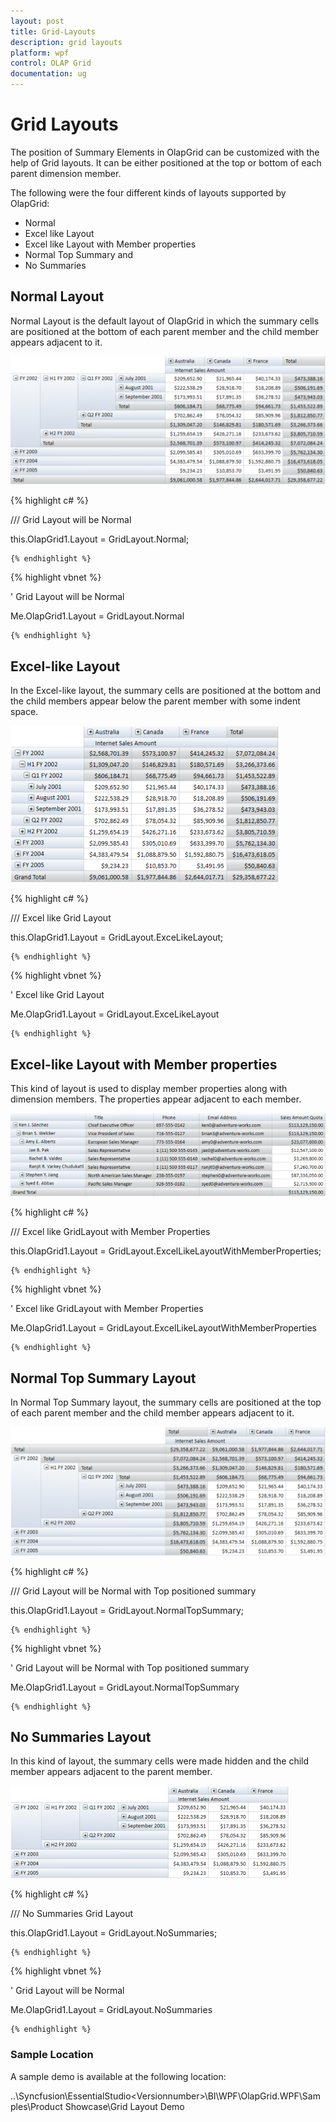 ```yaml
---
layout: post
title: Grid-Layouts
description: grid layouts
platform: wpf
control: OLAP Grid
documentation: ug
---
```


# Grid Layouts

The position of Summary Elements in OlapGrid can be customized with the help of Grid layouts. It can be either positioned at the top or bottom of each parent dimension member. 

The following were the four different kinds of layouts supported by OlapGrid:

* Normal
* Excel like Layout
* Excel like Layout with Member properties
* Normal Top Summary and
* No Summaries

## Normal Layout


Normal Layout is the default layout of OlapGrid in which the summary cells are positioned at the bottom of each parent member and the child member appears adjacent to it.

![Grid Normal](Grid-Layouts_images/Grid-Layouts_img1.png)

  {% highlight c# %}

    



/// Grid Layout will be Normal

this.OlapGrid1.Layout = GridLayout.Normal; 

    {% endhighlight %}





  {% highlight vbnet %}

    



' Grid Layout will be Normal

Me.OlapGrid1.Layout = GridLayout.Normal

    {% endhighlight %}





## Excel-like Layout

In the Excel-like layout, the summary cells are positioned at the bottom and the child members appear below the parent member with some indent space.

![](Grid-Layouts_images/Grid-Layouts_img2.png)

  {% highlight c# %}

    



/// Excel like Grid Layout

this.OlapGrid1.Layout = GridLayout.ExceLikeLayout; 

    {% endhighlight %}




  {% highlight vbnet %}

    



' Excel like Grid Layout

Me.OlapGrid1.Layout = GridLayout.ExceLikeLayout

    {% endhighlight %}






## Excel-like Layout with Member properties

This kind of layout is used to display member properties along with dimension members. The properties appear adjacent to each member.

![](Grid-Layouts_images/Grid-Layouts_img3.png)

  {% highlight c# %}

    



/// Excel like GridLayout with Member Properties 

this.OlapGrid1.Layout = GridLayout.ExcelLikeLayoutWithMemberProperties;

    {% endhighlight %}

 



  {% highlight vbnet %}

    



' Excel like GridLayout with Member Properties

Me.OlapGrid1.Layout = GridLayout.ExcelLikeLayoutWithMemberProperties

    {% endhighlight %}





## Normal Top Summary Layout

In Normal Top Summary layout, the summary cells are positioned at the top of each parent member and the child member appears adjacent to it.

![Grid Normal Top](Grid-Layouts_images/Grid-Layouts_img4.png)

  {% highlight c# %}

    



/// Grid Layout will be Normal with Top positioned summary

this.OlapGrid1.Layout = GridLayout.NormalTopSummary; 

    {% endhighlight %}





  {% highlight vbnet %}

    



' Grid Layout will be Normal with Top positioned summary

Me.OlapGrid1.Layout = GridLayout.NormalTopSummary

    {% endhighlight %}





## No Summaries Layout

In this kind of layout, the summary cells were made hidden and the child member appears adjacent to the parent member.

![Grid No Summaries](Grid-Layouts_images/Grid-Layouts_img5.png)

  {% highlight c# %}

    



/// No Summaries Grid Layout

this.OlapGrid1.Layout = GridLayout.NoSummaries; 

    {% endhighlight %}





  {% highlight vbnet %}

    



' Grid Layout will be Normal

Me.OlapGrid1.Layout = GridLayout.NoSummaries

    {% endhighlight %}







### Sample Location

A sample demo is available at the following location:

..\Syncfusion\EssentialStudio\<Versionnumber>\BI\WPF\OlapGrid.WPF\Samples\Product Showcase\Grid Layout Demo

